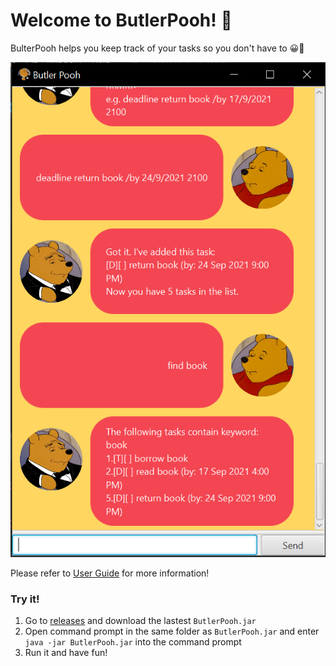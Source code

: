 # Welcome to ButlerPooh! 🐻

BulterPooh helps you keep track of your tasks so you don't have to 😀📓

![Alt Text](https://github.com/bklimey/ip/blob/master/docs/Ui.png)

Please refer to [User Guide](/docs/Ui.png?raw=true "Image of running program") for more information!

### Try it!
1. Go to [releases](https://github.com/bklimey/ip/releases) and download the lastest `ButlerPooh.jar`
1. Open command prompt in the same folder as `ButlerPooh.jar` and enter `java -jar ButlerPooh.jar` into the command prompt
1. Run it and have fun!
